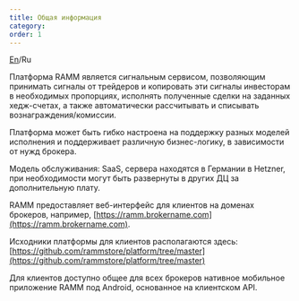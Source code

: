 ```yaml
---
title: Общая информация
category:
order: 1
---
```


[En](/general-info/)/Ru

Платформа RAMM является сигнальным сервисом, позволяющим принимать сигналы от трейдеров и копировать эти сигналы инвесторам в необходимых пропорциях, исполнять полученные сделки на заданных хедж-счетах, а также автоматически рассчитывать и списывать вознаграждения/комиссии.

Платформа может быть гибко настроена на поддержку разных моделей исполнения и поддерживает различную бизнес-логику, в зависимости от нужд брокера.

Модель обслуживания: SaaS, сервера находятся в Германии в Hetzner, при необходимости могут быть развернуты в других ДЦ за дополнительную плату.

RAMM предоставляет веб-интерфейс для клиентов на доменах брокеров, например, [https://ramm.brokername.com](https://ramm.brokername.com).&nbsp;

Исходники платформы для клиентов располагаются здесь: [https://github.com/rammstore/platform/tree/master](https://github.com/rammstore/platform/tree/master)

Для клиентов доступно общее для всех брокеров нативное мобильное приложение RAMM под Android, основанное на клиентском API.